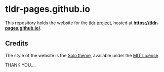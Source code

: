 # tldr-pages.github.io

This repository holds the website for the [tldr project](https://github.com/tldr-pages/tldr),
hosted at **https://tldr-pages.github.io/**.

## Credits

The style of the website is the [Solo theme](https://github.com/chibicode/solo),
available under the [MIT License](https://chibicode.mit-license.org/).

THANK YOU....
